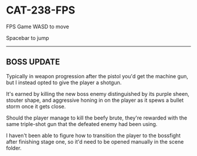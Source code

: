 # CAT-238-FPS
FPS Game
WASD to move

Spacebar to jump

---
BOSS UPDATE
---

Typically in weapon progression after the pistol you'd get the machine gun, but I instead opted to give the player a shotgun.

It's earned by killing the new boss enemy distinguished by its purple sheen, stouter shape, and aggressive honing in on the player as it spews a bullet storm once it gets close.

Should the player manage to kill the beefy brute, they're rewarded with the same triple-shot gun that the defeated enemy had been using. 

I haven't been able to figure how to transition the player to the bossfight after finishing stage one, so it'd need to be opened manually in the scene folder.
